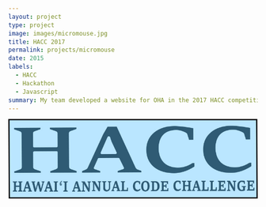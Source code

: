 ```yaml
---
layout: project
type: project
image: images/micromouse.jpg
title: HACC 2017
permalink: projects/micromouse
date: 2015
labels:
  - HACC
  - Hackathon
  - Javascript
summary: My team developed a website for OHA in the 2017 HACC competition.
---
```


<div class="ui small rounded images">
  <img class="ui image" src="../images/hacc2017.jpg">
</div>
